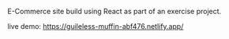 E-Commerce site build using React as part of an exercise project.


live demo: https://guileless-muffin-abf476.netlify.app/